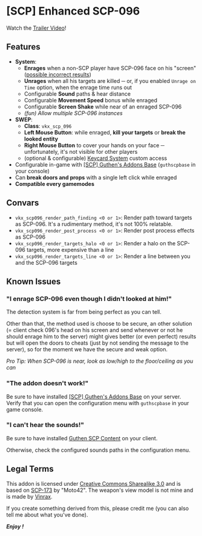 # [SCP] Enhanced SCP-096

Watch the [Trailer Video](https://youtu.be/5fAdBu-0r0A)!

## Features
+ **System**: 
    + **Enrages** when a non-SCP player have SCP-096 face on his "screen" ([possible incorrect results](#known-issues))
    + **Unrages** when all his targets are killed ─ or, if you enabled `Unrage on Time` option, when the enrage time runs out
    + Configurable **Sound** paths & hear distance
    + Configurable **Movement Speed** bonus while enraged
    + Configurable **Screen Shake** while near of an enraged SCP-096
    + *(fun) Allow multiple SCP-096 instances*
+ **SWEP**:
    + **Class**: `vkx_scp_096`
    + **Left Mouse Button**: while enraged, **kill your targets** or **break the looked entity**
    + **Right Mouse Button** to cover your hands on your face ─ unfortunately, it's not visible for other players
    + (optional & configurable) [Keycard System](https://steamcommunity.com/sharedfiles/filedetails/?id=1781514401) custom access
+ Configurable in-game with [[SCP] Guthen's Addons Base](https://steamcommunity.com/sharedfiles/filedetails/?id=2139692777) (`guthscpbase` in your console)
+ Can **break doors and props** with a single left click while enraged
+ **Compatible every gamemodes**

## Convars
+ `vkx_scp096_render_path_finding <0 or 1>`: Render path toward targets as SCP-096. It's a rudimentary method, it's not 100% relatable.
+ `vkx_scp096_render_post_process <0 or 1>`: Render post process effects as SCP-096
+ `vkx_scp096_render_targets_halo <0 or 1>`: Render a halo on the SCP-096 targets, more expensive than a line
+ `vkx_scp096_render_targets_line <0 or 1>`: Render a line between you and the SCP-096 targets 

## Known Issues
### "I enrage SCP-096 even though I didn't looked at him!"
The detection system is far from being perfect as you can tell. 

Other than that, the method used is choose to be secure, an other solution (= client check 096's head on his screen and send whenever or not he should enrage him to the server) might gives better (or even perfect) results but will open the doors to cheats (just by not sending the message to the server), so for the moment we have the secure and weak option.

*Pro Tip: When SCP-096 is near, look as low/high to the floor/ceiling as you can*

### "The addon doesn't work!"
Be sure to have installed [[SCP] Guthen's Addons Base](https://steamcommunity.com/sharedfiles/filedetails/?id=2139692777) on your server. Verify that you can open the configuration menu with `guthscpbase` in your game console.

### "I can't hear the sounds!"
Be sure to have installed [Guthen SCP Content](https://steamcommunity.com/workshop/filedetails/?id=1673048305) on your client.

Otherwise, check the configured sounds paths in the configuration menu. 

## Legal Terms
This addon is licensed under [Creative Commons Sharealike 3.0](https://creativecommons.org/licenses/by-sa/3.0/) and is based on [SCP-173](http://scp-wiki.wikidot.com/scp-173) by "Moto42". The weapon's view model is not mine and is made by [Vinrax](https://steamcommunity.com/id/vinrax ).

If you create something derived from this, please credit me (you can also tell me about what you've done).

***Enjoy !***